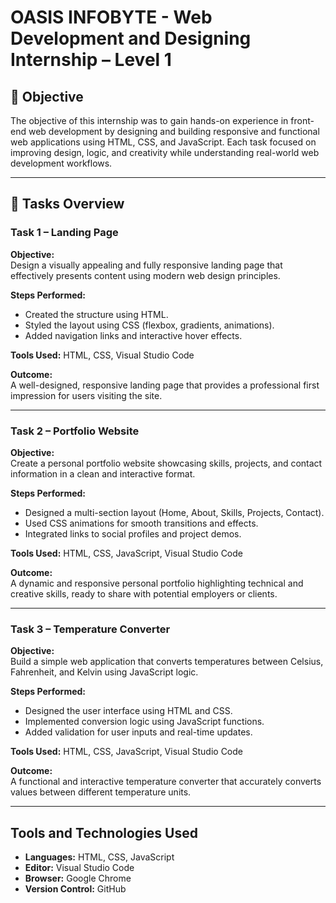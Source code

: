 # OASIS INFOBYTE - Web Development and Designing Internship – Level 1

## 🎯 Objective
The objective of this internship was to gain hands-on experience in front-end web development by designing and building responsive and functional web applications using HTML, CSS, and JavaScript. Each task focused on improving design, logic, and creativity while understanding real-world web development workflows.

---

## 📝 Tasks Overview

### **Task 1 – Landing Page**
**Objective:**  
Design a visually appealing and fully responsive landing page that effectively presents content using modern web design principles.  

**Steps Performed:**  
- Created the structure using HTML.  
- Styled the layout using CSS (flexbox, gradients, animations).  
- Added navigation links and interactive hover effects.  

**Tools Used:** HTML, CSS, Visual Studio Code  

**Outcome:**  
A well-designed, responsive landing page that provides a professional first impression for users visiting the site.

---

### **Task 2 – Portfolio Website**
**Objective:**  
Create a personal portfolio website showcasing skills, projects, and contact information in a clean and interactive format.  

**Steps Performed:**  
- Designed a multi-section layout (Home, About, Skills, Projects, Contact).  
- Used CSS animations for smooth transitions and effects.  
- Integrated links to social profiles and project demos.  

**Tools Used:** HTML, CSS, JavaScript, Visual Studio Code  

**Outcome:**  
A dynamic and responsive personal portfolio highlighting technical and creative skills, ready to share with potential employers or clients.

---

### **Task 3 – Temperature Converter**
**Objective:**  
Build a simple web application that converts temperatures between Celsius, Fahrenheit, and Kelvin using JavaScript logic.  

**Steps Performed:**  
- Designed the user interface using HTML and CSS.  
- Implemented conversion logic using JavaScript functions.  
- Added validation for user inputs and real-time updates.  

**Tools Used:** HTML, CSS, JavaScript, Visual Studio Code  

**Outcome:**  
A functional and interactive temperature converter that accurately converts values between different temperature units.

---

##  Tools and Technologies Used
- **Languages:** HTML, CSS, JavaScript  
- **Editor:** Visual Studio Code  
- **Browser:** Google Chrome  
- **Version Control:** GitHub

